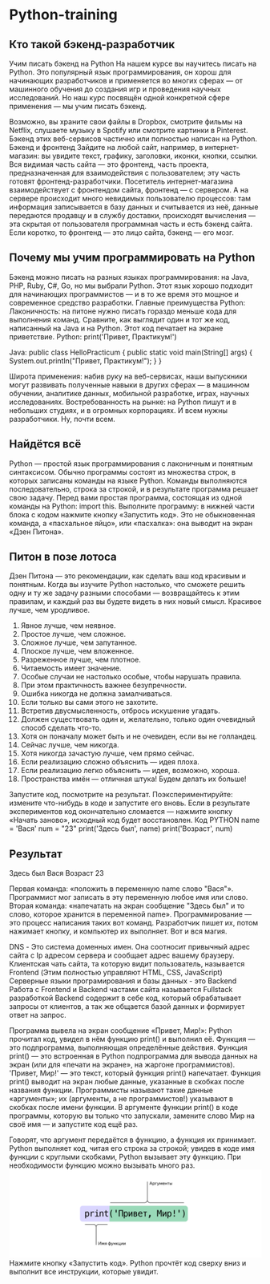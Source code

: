 # Python-training



## Кто такой бэкенд-разработчик
Учим писать бэкенд на Python
На нашем курсе вы научитесь писать на Python. Это популярный язык программирования, он хорош для начинающих разработчиков и применяется во многих сферах — от машинного обучения до создания игр и проведения научных исследований. Но наш курс посвящён одной конкретной сфере применения — мы учим писать бэкенд.

Возможно, вы храните свои файлы в Dropbox, смотрите фильмы на Netflix, слушаете музыку в Spotify или смотрите картинки в Pinterest. Бэкенд этих веб-сервисов частично или полностью написан на Python.
Бэкенд и фронтенд
Зайдите на любой сайт, например, в интернет-магазин: вы увидите текст, графику, заголовки, иконки, кнопки, ссылки. Вся видимая часть сайта — это фронтенд, часть проекта,  предназначенная для взаимодействия с пользователем; эту часть готовят фронтенд-разработчики. 
Посетитель интернет-магазина взаимодействует с фронтендом сайта, фронтенд — с сервером. А на сервере происходит много невидимых пользователю процессов: там информация записывается в базу данных и считывается из неё, данные передаются продавцу и в службу доставки, происходят вычисления — эта скрытая от пользователя программная часть и есть бэкенд сайта.
Если коротко, то фронтенд — это лицо сайта, бэкенд — его мозг.

## Почему мы учим программировать на Python
Бэкенд можно писать на разных языках программирования: на Java, PHP, Ruby, C#, Go, но мы выбрали Python. Этот язык хорошо подходит для начинающих программистов — и в то же время это мощное и современное средство разработки. 
Главные преимущества Python:
Лаконичность: на питоне нужно писать гораздо меньше кода для выполнения команд. Сравните, как выглядит один и тот же код, написанный на Java и на Python.
  Этот код печатает на экране приветствие.
  Python:
  print('Привет, Практикум!')
   
  Java:
  public class HelloPracticum {
      public static void main(String[] args) {
          System.out.println("Привет, Практикум!");
      }
  }
   
Широта применения: набив руку на веб-сервисах, наши выпускники могут развивать полученные навыки в других сферах — в машинном обучении, аналитике данных, мобильной разработке, играх, научных исследованиях.
Востребованность на рынке: на Python пишут и в небольших студиях, и в огромных корпорациях. И всем нужны разработчики. Ну, почти всем.


## Найдётся всё
Python — простой язык программирования с лаконичным и понятным синтаксисом.
Обычно программы состоят из множества строк, в которых записаны команды на языке Python. Команды выполняются последовательно, строка за строкой, и в результате программа решает свою задачу.
Перед вами простая программа, состоящая из одной команды на Python: import this.
Выполните программу: в нижней части блока с кодом нажмите кнопку «Запустить код».
Это не обыкновенная команда, а «пасхальное яйцо», или «пасхалка»: она выводит на экран «Дзен Питона».

## Питон в позе лотоса
Дзен Питона — это рекомендации, как сделать ваш код красивым и понятным. 
Когда вы изучите Python настолько, что сможете решить одну и ту же задачу разными способами — возвращайтесь к этим правилам, и каждый раз вы будете видеть в них новый смысл.
Красивое лучше, чем уродливое.
1. Явное лучше, чем неявное.
2. Простое лучше, чем сложное.
3. Сложное лучше, чем запутанное.
4. Плоское лучше, чем вложенное.
5. Разреженное лучше, чем плотное.
6. Читаемость имеет значение.
7. Особые случаи не настолько особые, чтобы нарушать правила.
8. При этом практичность важнее безупречности.
9. Ошибка никогда не должна замалчиваться.
10. Если только вы сами этого не захотите.
11. Встретив двусмысленность, отбрось искушение угадать.
12. Должен существовать один и, желательно, только один очевидный способ сделать что-то.
13. Хотя он поначалу может быть и не очевиден, если вы не голландец.
14. Сейчас лучше, чем никогда.
15. Хотя никогда зачастую лучше, чем прямо сейчас.
16. Если реализацию сложно объяснить — идея плоха.
17. Если реализацию легко объяснить — идея, возможно, хороша.
18. Пространства имён — отличная штука! Будем делать их больше!



Запустите код, посмотрите на результат. Поэкспериментируйте: измените что-нибудь в коде и запустите его вновь. Если в результате экспериментов код окончательно сломается — нажмите кнопку «Начать заново», исходный код будет восстановлен.
Код
PYTHON
name = 'Вася'
num = "23"
print('Здесь был', name)
print('Возраст', num)

## Результат
Здесь был Вася
Возраст 23

Первая команда: «положить в переменную name слово "Вася"». Программист мог записать в эту переменную любое имя или слово.
Вторая команда: «напечатать на экран сообщение "Здесь был" и то слово, которое хранится в переменной name».
Программирование — это процесс написания таких вот команд. Разработчик пишет их, потом нажимает кнопку, и компьютер их выполняет. Вот и вся магия.

DNS - Это система доменных имен. Она соотносит привычный адрес сайта с Ip адресом сервера и сообщает  адрес вашему браузеру.
Клиентская чать сайта, та которую видит пользователь, называется Frontend (Этим полностью управляют HTML, CSS, JavaScript)
Серверные языки програмирования и базы данных - это Backend
Работа с Frontend и Backend частами сайта называется Fullstack разработкой
Backend содержит в себе код, который обрабатывает запросы от клиентов, а так же общается базой данных и формирует ответ на запрос.

Программа вывела на экран сообщение «Привет, Мир!»: Python прочитал код, увидел в нём функцию print() и выполнил её. 
Функция — это подпрограмма, выполняющая определённые действия. Функция print() — это встроенная в Python подпрограмма для вывода данных на экран (или для «печати на экране», на жаргоне программистов).
'Привет, Мир!' — это текст, который функция print() напечатает. Функция print() выводит на экран любые данные, указанные в скобках после названия функции. 
Программисты называют такие данные «аргументы»; их (аргументы, а не программистов!) указывают в скобках после имени функции. 
В аргументе функции print() в коде программы, которую вы только что запускали, замените слово Мир на своё имя — и запустите код ещё раз.

Говорят, что аргумент передаётся в функцию, а функция их принимает. Python выполняет код, читая его строка за строкой; увидев в коде имя функции с круглыми скобками, Python вызывает эту функцию. При необходимости функцию можно вызывать много раз.
![пример](Аргументы.jpg)
Нажмите кнопку «Запустить код». 
Python прочтёт код сверху вниз и выполнит все инструкции, которые увидит.